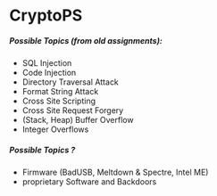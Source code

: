 # CryptoPS

##### Possible Topics (from old assignments):

- SQL Injection
- Code Injection
- Directory Traversal Attack
- Format String Attack
- Cross Site Scripting
- Cross Site Request Forgery
- (Stack, Heap) Buffer Overflow
- Integer Overflows


##### Possible Topics ?

- Firmware (BadUSB, Meltdown & Spectre, Intel ME)
- proprietary Software and Backdoors


